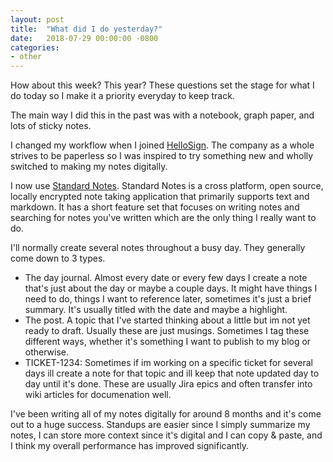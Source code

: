 ```yaml
---
layout: post
title:  "What did I do yesterday?"
date:   2018-07-29 00:00:00 -0800
categories:
- other
---
```


How about this week? This year? These questions set the stage for what I do today so I make it a priority everyday to keep track.

The main way I did this in the past was with a notebook, graph paper, and lots of sticky notes. 

I changed my workflow when I joined [HelloSign](https://www.hellosign.com/). The company as a whole strives to be paperless so I was inspired to try something new and wholly switched to making my notes digitally.

I now use [Standard Notes](https://standardnotes.org/). Standard Notes is a cross platform, open source, locally encrypted note taking application that primarily supports text and markdown. It has a short feature set that focuses on writing notes and searching for notes you've written which are the only thing I really want to do. 

I'll normally create several notes throughout a busy day. They generally come down to 3 types.
* The day journal. Almost every date or every few days I create a note that's just about the day or maybe a couple days. It might have things I need to do, things I want to reference later, sometimes it's just a brief summary. It's usually titled with the date and maybe a highlight.
* The post. A topic that I've started thinking about a little but im not yet ready to draft. Usually these are just musings. Sometimes I tag these different ways, whether it's something I want to publish to my blog or otherwise.
* TICKET-1234: Sometimes if im working on a specific ticket for several days ill create a note for that topic and ill keep that note updated day to day until it's done. These are usually Jira epics and often transfer into wiki articles for documenation well.

I've been writing all of my notes digitally for around 8 months and it's come out to a huge success. Standups are easier since I simply summarize my notes, I can store more context since it's digital and I can copy & paste, and I think my overall performance has improved significantly. 